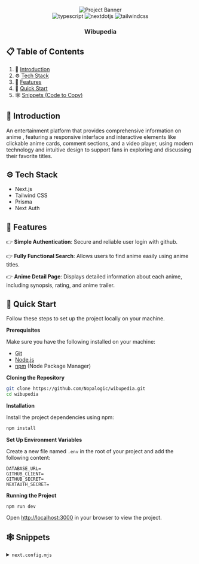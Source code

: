 <div align="center">
  <br />
  <img src="https://github.com/adrianhajdin/jsm_podcastr/assets/151519281/f61a58c2-f144-41f7-8bc9-5ad14752ceb3" alt="Project Banner">
  <br />

  <div>
    <img src="https://img.shields.io/badge/-javascript-black?style=for-the-badge&logoColor=white&logo=javascript&color=f7df1e" alt="typescript" />
    <img src="https://img.shields.io/badge/-Next_._JS-black?style=for-the-badge&logoColor=white&logo=nextdotjs&color=000000" alt="nextdotjs" />
    <img src="https://img.shields.io/badge/-Tailwind_CSS-black?style=for-the-badge&logoColor=white&logo=tailwindcss&color=06B6D4" alt="tailwindcss" />
  </div>

  <h3 align="center">Wibupedia</h3>
</div>

## 📋 <a name="table">Table of Contents</a>

1. 🤖 [Introduction](#introduction)
2. ⚙️ [Tech Stack](#tech-stack)
3. 🔋 [Features](#features)
4. 🤸 [Quick Start](#quick-start)
5. 🕸️ [Snippets (Code to Copy)](#snippets)

## <a name="introduction">🤖 Introduction</a>

An entertainment platform that provides comprehensive information on anime , featuring a responsive interface and interactive elements like clickable anime cards, comment sections, and a video player, using modern technology and intuitive design to support fans in exploring and discussing their favorite titles.

## <a name="tech-stack">⚙️ Tech Stack</a>

- Next.js
- Tailwind CSS
- Prisma
- Next Auth

## <a name="features">🔋 Features</a>

👉 **Simple Authentication**: Secure and reliable user login with github.

👉 **Fully Functional Search**: Allows users to find anime easily using anime titles.

👉 **Anime Detail Page**: Displays detailed information about each anime, including synopsis, rating, and anime trailer.

## <a name="quick-start">🤸 Quick Start</a>

Follow these steps to set up the project locally on your machine.

**Prerequisites**

Make sure you have the following installed on your machine:

- [Git](https://git-scm.com/)
- [Node.js](https://nodejs.org/en)
- [npm](https://www.npmjs.com/) (Node Package Manager)

**Cloning the Repository**

```bash
git clone https://github.com/Nopalogic/wibupedia.git
cd wibupedia
```

**Installation**

Install the project dependencies using npm:

```bash
npm install
```

**Set Up Environment Variables**

Create a new file named `.env` in the root of your project and add the following content:

```env
DATABASE_URL=
GITHUB_CLIENT=
GITHUB_SECRET=
NEXTAUTH_SECRET=
```

**Running the Project**

```bash
npm run dev
```

Open [http://localhost:3000](http://localhost:3000) in your browser to view the project.

## <a name="snippets">🕸️ Snippets</a>

<details>
<summary><code>next.config.mjs</code></summary>

```javascript
/** @type {import('next').NextConfig} */
const nextConfig = {
  images: {
    remotePatterns: [
      {
        hostname: "cdn.myanimelist.net",
      },
      {
        hostname: "avatars.githubusercontent.com",
      },
    ],
  },
};

export default nextConfig;
```

</details>
